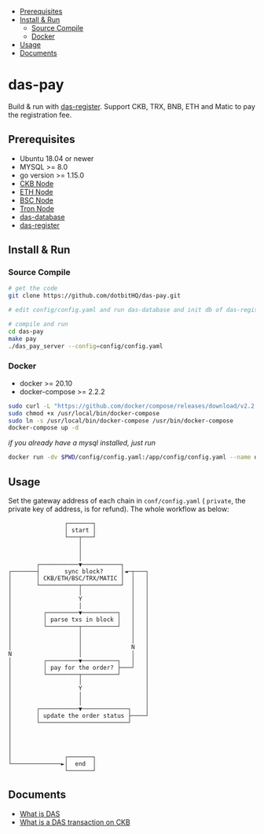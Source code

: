 * [Prerequisites](#prerequisites)
* [Install &amp; Run](#install--run)
     * [Source Compile](#source-compile)
     * [Docker](#docker)
* [Usage](#usage)
* [Documents](#documents)

# das-pay

Build & run with [das-register](https://github.com/dotbitHQ/das-register). Support CKB, TRX, BNB, ETH and Matic to pay the registration fee.

## Prerequisites

* Ubuntu 18.04 or newer
* MYSQL >= 8.0
* go version >= 1.15.0
* [CKB Node](https://github.com/nervosnetwork/ckb)
* [ETH Node](https://ethereum.org/en/community/support/#building-support)
* [BSC Node](https://docs.binance.org/smart-chain/developer/fullnode.html)
* [Tron Node](https://developers.tron.network/docs/fullnode)
* [das-database](https://github.com/dotbitHQ/das-database)
* [das-register](https://github.com/dotbitHQ/das-register)

## Install & Run

### Source Compile

```bash
# get the code
git clone https://github.com/dotbitHQ/das-pay.git

# edit config/config.yaml and run das-database and init db of das-register before run das_pay_server

# compile and run
cd das-pay
make pay
./das_pay_server --config=config/config.yaml
```

### Docker
* docker >= 20.10
* docker-compose >= 2.2.2

```bash
sudo curl -L "https://github.com/docker/compose/releases/download/v2.2.2/docker-compose-$(uname -s)-$(uname -m)" -o /usr/local/bin/docker-compose
sudo chmod +x /usr/local/bin/docker-compose
sudo ln -s /usr/local/bin/docker-compose /usr/bin/docker-compose
docker-compose up -d
```

_if you already have a mysql installed, just run_
```bash
docker run -dv $PWD/config/config.yaml:/app/config/config.yaml --name das-pay-server dotbitteam/das-pay:latest
```


## Usage
Set the gateway address of each chain in `conf/config.yaml` ( `private`, the private key of address, is for refund). The whole workflow as below:


```
                ┌───────┐
                │ start │
                └───┬───┘
                    │
                    │
                    │
        ┌───────────▼───────────┐
┌───────┤       sync block?     │◄─┬───┐
│       │ CKB/ETH/BSC/TRX/MATIC │  │   │
│       └───────────┬───────────┘  │   │
│                   │              │   │
│                   Y              │   │
│                   │              │   │
│         ┌─────────▼──────────┐   │   │
│         │ parse txs in block │   │   │
│         └─────────┬──────────┘   │   │
│                   │              │   │
│                   │              │   │
│                   │              N   │
N                   │              │   │
│         ┌─────────▼──────────┐   │   │
│         │ pay for the order? ├───┘   │
│         └─────────┬──────────┘       │
│                   │                  │
│                   Y                  │
│                   │                  │
│                   │                  │
│       ┌───────────▼─────────────┐    │
│       │ update the order status ├────┘
│       └─────────────────────────┘
│
│
│
│
│               ┌───────┐
└──────────────►│  end  │
                └───────┘

```
## Documents
* [What is DAS](https://github.com/dotbitHQ/das-contracts/blob/master/docs/en/Overview-of-DAS.md)
* [What is a DAS transaction on CKB](https://github.com/dotbitHQ/das-contracts/blob/master/docs/en/Data-Structure-and-Protocol/Transaction-Structure.md)
